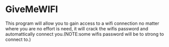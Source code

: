 # GiveMeWIFI
This program will allow you to gain access to a wifi connection no matter where you are no effort is need, it will crack the wifis password and automattically connect you.(NOTE:some wifis password will be to strong to connect to.)
